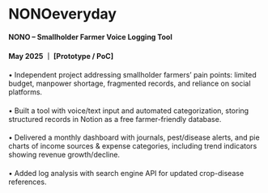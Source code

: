 # NONOeveryday

#### NONO – Smallholder Farmer Voice Logging Tool 
#### May 2025 ｜ [Prototype / PoC]
• Independent project addressing smallholder farmers’ pain points: limited budget, manpower shortage, fragmented records, and reliance on social platforms.
####
• Built a tool with voice/text input and automated categorization, storing structured records in Notion as a free farmer-friendly database.
####
• Delivered a monthly dashboard with journals, pest/disease alerts, and pie charts of income sources & 
 expense categories, including trend indicators showing revenue growth/decline.
####
• Added log analysis with search engine API for updated crop-disease references.

